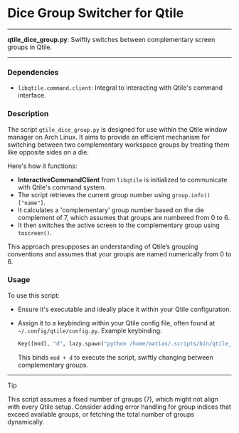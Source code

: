 # Dice Group Switcher for Qtile

---

**qtile_dice_group.py**: Swiftly switches between complementary screen groups in Qtile.

---

### Dependencies

- `libqtile.command.client`: Integral to interacting with Qtile's command interface.

### Description

The script `qtile_dice_group.py` is designed for use within the Qtile window manager on Arch Linux. It aims to provide an efficient mechanism for switching between two complementary workspace groups by treating them like opposite sides on a die. 

Here's how it functions:
- **InteractiveCommandClient** from `libqtile` is initialized to communicate with Qtile's command system.
- The script retrieves the current group number using `group.info()["name"]`.
- It calculates a 'complementary' group number based on the die complement of 7, which assumes that groups are numbered from 0 to 6.
- It then switches the active screen to the complementary group using `toscreen()`.

This approach presupposes an understanding of Qtile’s grouping conventions and assumes that your groups are named numerically from 0 to 6.

### Usage

To use this script:

- Ensure it's executable and ideally place it within your Qtile configuration.
- Assign it to a keybinding within your Qtile config file, often found at `~/.config/qtile/config.py`. Example keybinding:

  ```python
  Key([mod], "d", lazy.spawn("python /home/matias/.scripts/bin/qtile_dice_group.py")),
  ```

  This binds `mod + d` to execute the script, swiftly changing between complementary groups.

---

> [!TIP] 
> This script assumes a fixed number of groups (7), which might not align with every Qtile setup. Consider adding error handling for group indices that exceed available groups, or fetching the total number of groups dynamically.